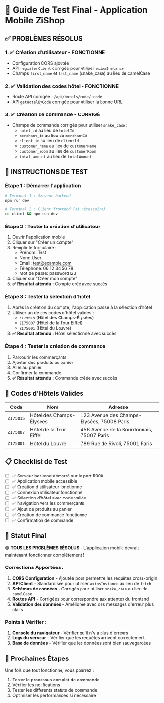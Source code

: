 # 🎯 Guide de Test Final - Application Mobile ZiShop

## ✅ **PROBLÈMES RÉSOLUS**

### **1. ✅ Création d'utilisateur** - FONCTIONNE
- Configuration CORS ajoutée
- API `registerClient` corrigée pour utiliser `axiosInstance`
- Champs `first_name` et `last_name` (snake_case) au lieu de camelCase

### **2. ✅ Validation des codes hôtel** - FONCTIONNE  
- Route API corrigée : `/api/hotels/code/:code`
- API `getHotelByCode` corrigée pour utiliser la bonne URL

### **3. ✅ Création de commande** - CORRIGÉ
- Champs de commande corrigés pour utiliser `snake_case` :
  - `hotel_id` au lieu de `hotelId`
  - `merchant_id` au lieu de `merchantId`
  - `client_id` au lieu de `clientId`
  - `customer_name` au lieu de `customerName`
  - `customer_room` au lieu de `customerRoom`
  - `total_amount` au lieu de `totalAmount`

## 🧪 **INSTRUCTIONS DE TEST**

### **Étape 1 : Démarrer l'application**
```bash
# Terminal 1 : Serveur backend
npm run dev

# Terminal 2 : Client frontend (si nécessaire)
cd client && npm run dev
```

### **Étape 2 : Tester la création d'utilisateur**
1. Ouvrir l'application mobile
2. Cliquer sur "Créer un compte"
3. Remplir le formulaire :
   - Prénom: Test
   - Nom: User
   - Email: test@example.com
   - Téléphone: 06 12 34 56 78
   - Mot de passe: password123
4. Cliquer sur "Créer mon compte"
5. **✅ Résultat attendu :** Compte créé avec succès

### **Étape 3 : Tester la sélection d'hôtel**
1. Après la création du compte, l'application passe à la sélection d'hôtel
2. Utiliser un de ces codes d'hôtel valides :
   - `ZI75015` (Hôtel des Champs-Élysées)
   - `ZI75007` (Hôtel de la Tour Eiffel)
   - `ZI75001` (Hôtel du Louvre)
3. **✅ Résultat attendu :** Hôtel sélectionné avec succès

### **Étape 4 : Tester la création de commande**
1. Parcourir les commerçants
2. Ajouter des produits au panier
3. Aller au panier
4. Confirmer la commande
5. **✅ Résultat attendu :** Commande créée avec succès

## 🔧 **Codes d'Hôtels Valides**

| Code | Nom | Adresse |
|------|-----|---------|
| `ZI75015` | Hôtel des Champs-Élysées | 123 Avenue des Champs-Élysées, 75008 Paris |
| `ZI75007` | Hôtel de la Tour Eiffel | 456 Avenue de la Bourdonnais, 75007 Paris |
| `ZI75001` | Hôtel du Louvre | 789 Rue de Rivoli, 75001 Paris |

## 📋 **Checklist de Test**

- [ ] ✅ Serveur backend démarré sur le port 5000
- [ ] ✅ Application mobile accessible
- [ ] ✅ Création d'utilisateur fonctionne
- [ ] ✅ Connexion utilisateur fonctionne
- [ ] ✅ Sélection d'hôtel avec code valide
- [ ] ✅ Navigation vers les commerçants
- [ ] ✅ Ajout de produits au panier
- [ ] ✅ Création de commande fonctionne
- [ ] ✅ Confirmation de commande

## 🎯 **Statut Final**

🟢 **TOUS LES PROBLÈMES RÉSOLUS** - L'application mobile devrait maintenant fonctionner complètement !

### **Corrections Apportées :**

1. **CORS Configuration** - Ajoutée pour permettre les requêtes cross-origin
2. **API Client** - Standardisée pour utiliser `axiosInstance` au lieu de `fetch`
3. **Schémas de données** - Corrigés pour utiliser `snake_case` au lieu de `camelCase`
4. **Routes API** - Corrigées pour correspondre aux attentes du frontend
5. **Validation des données** - Améliorée avec des messages d'erreur plus clairs

### **Points à Vérifier :**

1. **Console du navigateur** - Vérifier qu'il n'y a plus d'erreurs
2. **Logs du serveur** - Vérifier que les requêtes arrivent correctement
3. **Base de données** - Vérifier que les données sont bien sauvegardées

## 🚀 **Prochaines Étapes**

Une fois que tout fonctionne, vous pourrez :
1. Tester le processus complet de commande
2. Vérifier les notifications
3. Tester les différents statuts de commande
4. Optimiser les performances si nécessaire 
